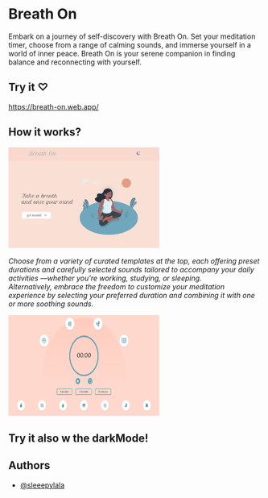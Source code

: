 
# Breath On

Embark on a journey of self-discovery with Breath On. Set your meditation timer, choose from a range of calming sounds, and immerse yourself in a world of inner peace. Breath On is your serene companion in finding balance and reconnecting with yourself.

## Try it ♡

https://breath-on.web.app/

## How it works?

<img src="breath-on/src/assets/screenshots/home.png" style="width: 300px; height: 200px;" />

<em>Choose from a variety of curated templates at the top, each offering preset durations and carefully selected sounds tailored to accompany your daily activities —whether you're working, studying, or sleeping. <br/>
Alternatively, embrace the freedom to customize your meditation experience by selecting your preferred duration and combining it with one or more soothing sounds.</em>

<img src="breath-on/src/assets/screenshots/timer.png" style="width: 300px; height: 200px;" />

## Try it also w the darkMode!

## Authors

- [@sleeepylala](https://github.com/sleeepylala)
